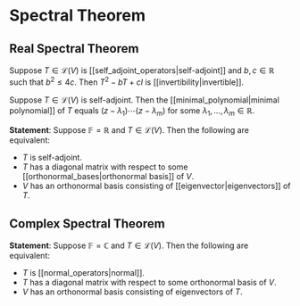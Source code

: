# Spectral Theorem

## Real Spectral Theorem

Suppose $T \in \mathcal{L}(V)$ is [[self_adjoint_operators|self-adjoint]] and $b, c \in \mathbb{R}$ such that $b^2 \leq 4c$. Then $T^2 - bT + cI$ is [[invertibility|invertible]].

Suppose $T \in \mathcal{L}(V)$ is self-adjoint. Then the [[minimal_polynomial|minimal polynomial]] of $T$ equals $(z - \lambda_1) \cdots (z - \lambda_m)$ for some $\lambda_1, \ldots, \lambda_m \in \mathbb{R}$.

**Statement**: Suppose $\mathbb{F} = \mathbb{R}$ and $T \in \mathcal{L}(V)$. Then the following are equivalent:
- $T$ is self-adjoint.
- $T$ has a diagonal matrix with respect to some [[orthonormal_bases|orthonormal basis]] of $V$.
- $V$ has an orthonormal basis consisting of [[eigenvector|eigenvectors]] of $T$.

## Complex Spectral Theorem
**Statement**: Suppose $\mathbb{F} = \mathbb{C}$ and $T \in \mathcal{L}(V)$. Then the following are equivalent:
- $T$ is [[normal_operators|normal]].
- $T$ has a diagonal matrix with respect to some orthonormal basis of $V$.
- $V$ has an orthonormal basis consisting of eigenvectors of $T$.